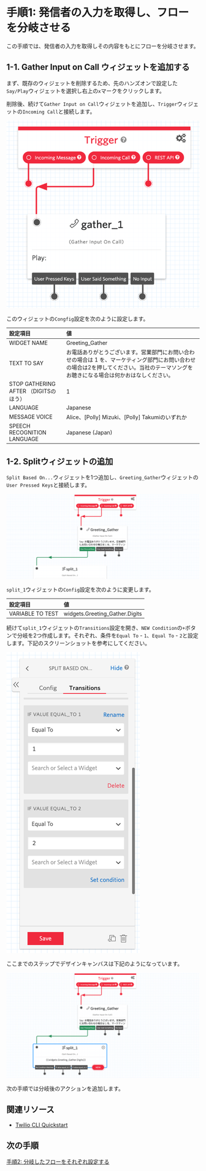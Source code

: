 #  手順1: 発信者の入力を取得し、フローを分岐させる

この手順では、発信者の入力を取得しその内容をもとにフローを分岐させます。

## 1-1. Gather Input on Call ウィジェットを追加する

まず、既存のウィジェットを削除するため、先のハンズオンで設定した`Say/Play`ウィジェットを選択し右上の`x`マークをクリックします。

削除後、続けて`Gather Input on Call`ウィジェットを追加し、`Trigger`ウィジェットの`Incoming Call`と接続します。

![Greeting-Gather](../assets/02-Greeting.png)

このウィジェットの`Congfig`設定を次のように設定します。

|設定項目|値|
|:----|:----|
|WIDGET NAME| Greeting_Gather |
|TEXT TO SAY| お電話ありがとうございます。営業部門にお問い合わせの場合は 1 を、マーケティング部門にお問い合わせの場合は2を押してください。当社のテーマソングをお聴きになる場合は何かおはなしください。|
|STOP GATHERING AFTER （DIGITSのほう）|1|
|LANGUAGE|Japanese|
|MESSAGE VOICE| Alice、\[Polly\] Mizuki、\[Polly\] Takumiのいずれか|
|SPEECH RECOGNITION LANGUAGE|Japanese (Japan)|
  

## 1-2. Splitウィジェットの追加

`Split Based On...`ウィジェットを1つ追加し、`Greeting_Gather`ウィジェットの`User Pressed Keys`と接続します。

![Splitウィジェットの接続](../assets/02-Split.png)

`split_1`ウィジェットの`Config`設定を次のように変更します。

|設定項目|値|
|:----|:----|
|VARIABLE TO TEST| widgets.Greeting_Gather.Digits |

続けて`split_1`ウィジェットの`Transitions`設定を開き、`NEW Condition`の`+`ボタンで分岐を2つ作成します。それぞれ、条件を`Equal To` - `1`、`Equal To` - `2`と設定します。下記のスクリーンショットを参考にしてください。

![Split1 - Transitions](../assets/02-Split-Transitions.png)

ここまでのステップでデザインキャンバスは下記のようになっています。

![デザインキャンバス](../assets/02-Split-done.png)

次の手順では分岐後のアクションを追加します。

## 関連リソース

- [Twilio CLI Quickstart](https://www.twilio.com/docs/twilio-cli/quickstart)


## 次の手順
[手順2: 分岐したフローをそれぞれ設定する](02-Setting-Wdigets.md)

